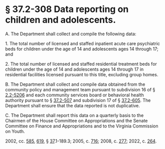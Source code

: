 # § 37.2-308 Data reporting on children and adolescents.

<p>A. The Department shall collect and compile the following data:</p><p>1. The total number of licensed and staffed inpatient acute care psychiatric beds for children under the age of 14 and adolescents ages 14 through 17; and</p><p>2. The total number of licensed and staffed residential treatment beds for children under the age of 14 and adolescents ages 14 through 17 in residential facilities licensed pursuant to this title, excluding group homes.</p><p>B. The Department shall collect and compile data obtained from the community policy and management team pursuant to subdivision 16 of § <a href='/vacode//'></a><a href='/vacode/2.2-5206/'>2.2-5206</a> and each community services board or behavioral health authority pursuant to § <a href='/vacode//'></a><a href='/vacode/37.2-507/'>37.2-507</a> and subdivision 17 of § <a href='/vacode//'></a><a href='/vacode/37.2-605/'>37.2-605</a>. The Department shall ensure that the data reported is not duplicative.</p><p>C. The Department shall report this data on a quarterly basis to the Chairmen of the House Committee on Appropriations and the Senate Committee on Finance and Appropriations and to the Virginia Commission on Youth.</p><p>2002, cc. <a href='http://lis.virginia.gov/cgi-bin/legp604.exe?021+ful+CHAP0585'>585</a>, <a href='http://lis.virginia.gov/cgi-bin/legp604.exe?021+ful+CHAP0619'>619</a>, § <a href='http://lis.virginia.gov/cgi-bin/legp604.exe?021+ful+CHAP0037'>37</a>.1-189.3; 2005, c. <a href='http://lis.virginia.gov/cgi-bin/legp604.exe?051+ful+CHAP0716'>716</a>; 2008, c. <a href='http://lis.virginia.gov/cgi-bin/legp604.exe?081+ful+CHAP0277'>277</a>; 2022, c. <a href='http://lis.virginia.gov/cgi-bin/legp604.exe?221+ful+CHAP0264'>264</a>.</p>